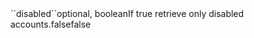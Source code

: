 <tr><td>``disabled``</td><td>optional, boolean</td><td>If true retrieve only disabled accounts.</td><td>false</td><td>false</td></tr>
